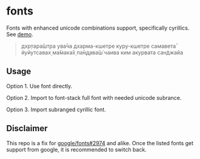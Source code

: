 # fonts

Fonts with enhanced unicode combinations support, specifically cyrillics.
See [demo](https://krishnized.com/fonts).

> дхр̣тара̄шт̣ра ува̄ча
> дхарма-кшетре куру-кшетре
> самавета̄ йуйутсавах̣
> ма̄мака̄х̣ па̄н̣д̣ава̄ш́ чаива
> ким акурвата сан̃джайа

## Usage

Option 1.
Use font directly.

Option 2.
Import to font-stack full font with needed unicode subrance.

Option 3.
Import subranged cyrillic font.

## Disclaimer

This repo is a fix for [google/fonts#2974](https://github.com/google/fonts/issues/2974) and alike.
Once the listed fonts get support from google, it is recommended to switch back.
